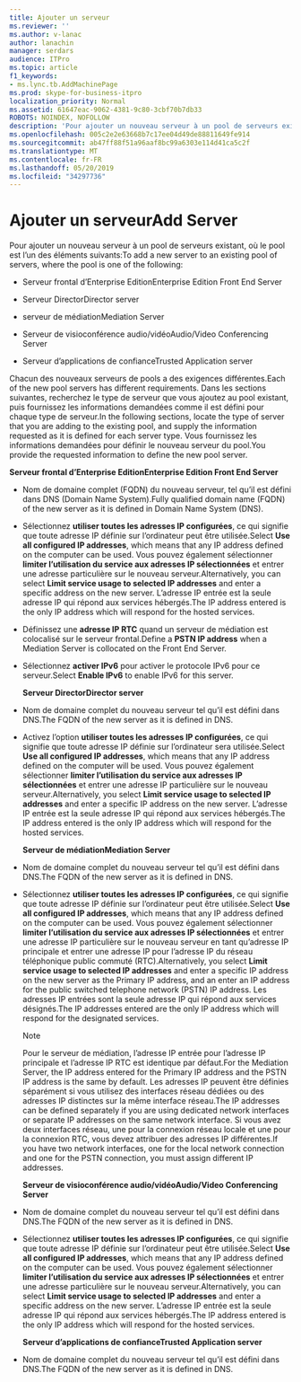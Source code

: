 ```yaml
---
title: Ajouter un serveur
ms.reviewer: ''
ms.author: v-lanac
author: lanachin
manager: serdars
audience: ITPro
ms.topic: article
f1_keywords:
- ms.lync.tb.AddMachinePage
ms.prod: skype-for-business-itpro
localization_priority: Normal
ms.assetid: 61647eac-9062-4381-9c80-3cbf70b7db33
ROBOTS: NOINDEX, NOFOLLOW
description: 'Pour ajouter un nouveau serveur à un pool de serveurs existant, où le pool est l’un des éléments suivants:'
ms.openlocfilehash: 005c2e2e63668b7c17ee04d49de88811649fe914
ms.sourcegitcommit: ab47ff88f51a96aaf8bc99a6303e114d41ca5c2f
ms.translationtype: MT
ms.contentlocale: fr-FR
ms.lasthandoff: 05/20/2019
ms.locfileid: "34297736"
---
```

# <a name="add-server"></a><span data-ttu-id="26108-103">Ajouter un serveur</span><span class="sxs-lookup"><span data-stu-id="26108-103">Add Server</span></span>
 
<span data-ttu-id="26108-104">Pour ajouter un nouveau serveur à un pool de serveurs existant, où le pool est l’un des éléments suivants:</span><span class="sxs-lookup"><span data-stu-id="26108-104">To add a new server to an existing pool of servers, where the pool is one of the following:</span></span>
  
- <span data-ttu-id="26108-105">Serveur frontal d’Enterprise Edition</span><span class="sxs-lookup"><span data-stu-id="26108-105">Enterprise Edition Front End Server</span></span>
    
- <span data-ttu-id="26108-106">Serveur Director</span><span class="sxs-lookup"><span data-stu-id="26108-106">Director server</span></span>
    
- <span data-ttu-id="26108-107">serveur de médiation</span><span class="sxs-lookup"><span data-stu-id="26108-107">Mediation Server</span></span>
    
- <span data-ttu-id="26108-108">Serveur de visioconférence audio/vidéo</span><span class="sxs-lookup"><span data-stu-id="26108-108">Audio/Video Conferencing Server</span></span>
    
- <span data-ttu-id="26108-109">Serveur d’applications de confiance</span><span class="sxs-lookup"><span data-stu-id="26108-109">Trusted Application server</span></span>
    
<span data-ttu-id="26108-110">Chacun des nouveaux serveurs de pools a des exigences différentes.</span><span class="sxs-lookup"><span data-stu-id="26108-110">Each of the new pool servers has different requirements.</span></span> <span data-ttu-id="26108-111">Dans les sections suivantes, recherchez le type de serveur que vous ajoutez au pool existant, puis fournissez les informations demandées comme il est défini pour chaque type de serveur.</span><span class="sxs-lookup"><span data-stu-id="26108-111">In the following sections, locate the type of server that you are adding to the existing pool, and supply the information requested as it is defined for each server type.</span></span> <span data-ttu-id="26108-112">Vous fournissez les informations demandées pour définir le nouveau serveur du pool.</span><span class="sxs-lookup"><span data-stu-id="26108-112">You provide the requested information to define the new pool server.</span></span>
  
 <span data-ttu-id="26108-113">**Serveur frontal d’Enterprise Edition**</span><span class="sxs-lookup"><span data-stu-id="26108-113">**Enterprise Edition Front End Server**</span></span>
  
- <span data-ttu-id="26108-114">Nom de domaine complet (FQDN) du nouveau serveur, tel qu’il est défini dans DNS (Domain Name System).</span><span class="sxs-lookup"><span data-stu-id="26108-114">Fully qualified domain name (FQDN) of the new server as it is defined in Domain Name System (DNS).</span></span>
    
- <span data-ttu-id="26108-115">Sélectionnez **utiliser toutes les adresses IP configurées**, ce qui signifie que toute adresse IP définie sur l’ordinateur peut être utilisée.</span><span class="sxs-lookup"><span data-stu-id="26108-115">Select **Use all configured IP addresses**, which means that any IP address defined on the computer can be used.</span></span> <span data-ttu-id="26108-116">Vous pouvez également sélectionner **limiter l’utilisation du service aux adresses IP sélectionnées** et entrer une adresse particulière sur le nouveau serveur.</span><span class="sxs-lookup"><span data-stu-id="26108-116">Alternatively, you can select **Limit service usage to selected IP addresses** and enter a specific address on the new server.</span></span> <span data-ttu-id="26108-117">L’adresse IP entrée est la seule adresse IP qui répond aux services hébergés.</span><span class="sxs-lookup"><span data-stu-id="26108-117">The IP address entered is the only IP address which will respond for the hosted services.</span></span>
    
- <span data-ttu-id="26108-118">Définissez une **adresse IP RTC** quand un serveur de médiation est colocalisé sur le serveur frontal.</span><span class="sxs-lookup"><span data-stu-id="26108-118">Define a **PSTN IP address** when a Mediation Server is collocated on the Front End Server.</span></span>
    
- <span data-ttu-id="26108-119">Sélectionnez **activer IPv6** pour activer le protocole IPv6 pour ce serveur.</span><span class="sxs-lookup"><span data-stu-id="26108-119">Select **Enable IPv6** to enable IPv6 for this server.</span></span>
    
  <span data-ttu-id="26108-120">**Serveur Director**</span><span class="sxs-lookup"><span data-stu-id="26108-120">**Director server**</span></span>
  
- <span data-ttu-id="26108-121">Nom de domaine complet du nouveau serveur tel qu’il est défini dans DNS.</span><span class="sxs-lookup"><span data-stu-id="26108-121">The FQDN of the new server as it is defined in DNS.</span></span>
    
- <span data-ttu-id="26108-122">Activez l’option **utiliser toutes les adresses IP configurées**, ce qui signifie que toute adresse IP définie sur l’ordinateur sera utilisée.</span><span class="sxs-lookup"><span data-stu-id="26108-122">Select **Use all configured IP addresses**, which means that any IP address defined on the computer will be used.</span></span> <span data-ttu-id="26108-123">Vous pouvez également sélectionner **limiter l’utilisation du service aux adresses IP sélectionnées** et entrer une adresse IP particulière sur le nouveau serveur.</span><span class="sxs-lookup"><span data-stu-id="26108-123">Alternatively, you select **Limit service usage to selected IP addresses** and enter a specific IP address on the new server.</span></span> <span data-ttu-id="26108-124">L’adresse IP entrée est la seule adresse IP qui répond aux services hébergés.</span><span class="sxs-lookup"><span data-stu-id="26108-124">The IP address entered is the only IP address which will respond for the hosted services.</span></span>
    
  <span data-ttu-id="26108-125">**Serveur de médiation**</span><span class="sxs-lookup"><span data-stu-id="26108-125">**Mediation Server**</span></span>
  
- <span data-ttu-id="26108-126">Nom de domaine complet du nouveau serveur tel qu’il est défini dans DNS.</span><span class="sxs-lookup"><span data-stu-id="26108-126">The FQDN of the new server as it is defined in DNS.</span></span>
    
- <span data-ttu-id="26108-127">Sélectionnez **utiliser toutes les adresses IP configurées**, ce qui signifie que toute adresse IP définie sur l’ordinateur peut être utilisée.</span><span class="sxs-lookup"><span data-stu-id="26108-127">Select **Use all configured IP addresses**, which means that any IP address defined on the computer can be used.</span></span> <span data-ttu-id="26108-128">Vous pouvez également sélectionner **limiter l’utilisation du service aux adresses IP sélectionnées** et entrer une adresse IP particulière sur le nouveau serveur en tant qu’adresse IP principale et entrer une adresse IP pour l’adresse IP du réseau téléphonique public commuté (RTC).</span><span class="sxs-lookup"><span data-stu-id="26108-128">Alternatively, you select **Limit service usage to selected IP addresses** and enter a specific IP address on the new server as the Primary IP address, and an enter an IP address for the public switched telephone network (PSTN) IP address.</span></span> <span data-ttu-id="26108-129">Les adresses IP entrées sont la seule adresse IP qui répond aux services désignés.</span><span class="sxs-lookup"><span data-stu-id="26108-129">The IP addresses entered are the only IP address which will respond for the designated services.</span></span>
    
    > [!NOTE]
    > <span data-ttu-id="26108-130">Pour le serveur de médiation, l’adresse IP entrée pour l’adresse IP principale et l’adresse IP RTC est identique par défaut.</span><span class="sxs-lookup"><span data-stu-id="26108-130">For the Mediation Server, the IP address entered for the Primary IP address and the PSTN IP address is the same by default.</span></span> <span data-ttu-id="26108-131">Les adresses IP peuvent être définies séparément si vous utilisez des interfaces réseau dédiées ou des adresses IP distinctes sur la même interface réseau.</span><span class="sxs-lookup"><span data-stu-id="26108-131">The IP addresses can be defined separately if you are using dedicated network interfaces or separate IP addresses on the same network interface.</span></span> <span data-ttu-id="26108-132">Si vous avez deux interfaces réseau, une pour la connexion réseau locale et une pour la connexion RTC, vous devez attribuer des adresses IP différentes.</span><span class="sxs-lookup"><span data-stu-id="26108-132">If you have two network interfaces, one for the local network connection and one for the PSTN connection, you must assign different IP addresses.</span></span> 
  
  <span data-ttu-id="26108-133">**Serveur de visioconférence audio/vidéo**</span><span class="sxs-lookup"><span data-stu-id="26108-133">**Audio/Video Conferencing Server**</span></span>
  
- <span data-ttu-id="26108-134">Nom de domaine complet du nouveau serveur tel qu’il est défini dans DNS.</span><span class="sxs-lookup"><span data-stu-id="26108-134">The FQDN of the new server as it is defined in DNS.</span></span>
    
- <span data-ttu-id="26108-135">Sélectionnez **utiliser toutes les adresses IP configurées**, ce qui signifie que toute adresse IP définie sur l’ordinateur peut être utilisée.</span><span class="sxs-lookup"><span data-stu-id="26108-135">Select **Use all configured IP addresses**, which means that any IP address defined on the computer can be used.</span></span> <span data-ttu-id="26108-136">Vous pouvez également sélectionner **limiter l’utilisation du service aux adresses IP sélectionnées** et entrer une adresse particulière sur le nouveau serveur.</span><span class="sxs-lookup"><span data-stu-id="26108-136">Alternatively, you can select **Limit service usage to selected IP addresses** and enter a specific address on the new server.</span></span> <span data-ttu-id="26108-137">L’adresse IP entrée est la seule adresse IP qui répond aux services hébergés.</span><span class="sxs-lookup"><span data-stu-id="26108-137">The IP address entered is the only IP address which will respond for the hosted services.</span></span>
    
  <span data-ttu-id="26108-138">**Serveur d’applications de confiance**</span><span class="sxs-lookup"><span data-stu-id="26108-138">**Trusted Application server**</span></span>
  
- <span data-ttu-id="26108-139">Nom de domaine complet du nouveau serveur tel qu’il est défini dans DNS.</span><span class="sxs-lookup"><span data-stu-id="26108-139">The FQDN of the new server as it is defined in DNS.</span></span>
    

